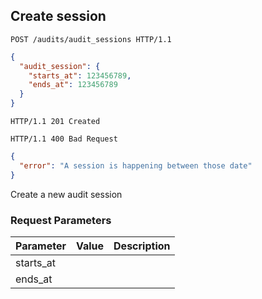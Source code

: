 ## Create session

```http
POST /audits/audit_sessions HTTP/1.1
```

```json
{
  "audit_session": {
    "starts_at": 123456789,
    "ends_at": 123456789
  }
}
```

```http
HTTP/1.1 201 Created
```

```http
HTTP/1.1 400 Bad Request
```

```json
{
  "error": "A session is happening between those date"
}
```

Create a new audit session

### Request Parameters

Parameter           |  Value | Description
------------------- | ------ | ------
starts_at           | |
ends_at             | |
